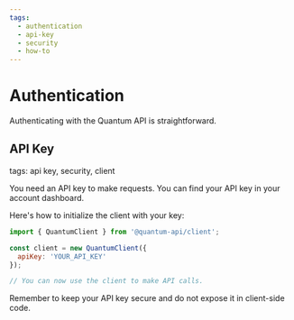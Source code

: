```yaml
---
tags:
  - authentication
  - api-key
  - security
  - how-to
---
```

# Authentication

Authenticating with the Quantum API is straightforward.

## API Key
tags: api key, security, client

You need an API key to make requests. You can find your API key in your account dashboard.

Here's how to initialize the client with your key:

```javascript
import { QuantumClient } from '@quantum-api/client';

const client = new QuantumClient({
  apiKey: 'YOUR_API_KEY'
});

// You can now use the client to make API calls.
```

Remember to keep your API key secure and do not expose it in client-side code.
